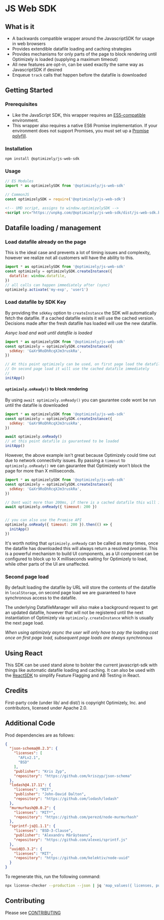 # JS Web SDK

## What is it

- A backwards compatible wrapper around the JavascriptSDK for usage in web browsers
- Provides extendible datafile loading and caching strategies
- Provides mechanisms for only parts of the page to block rendering until Optimizely is loaded (supplying a maximum timeout)
- All new features are opt-in, can be used exactly the same way as JavascriptSDK if desired
- Enqueue `track` calls that happen before the datafile is downloaded

## Getting Started

### Prerequisites
- Like the JavaScript SDK, this wrapper requires an [ES5-compatible](https://caniuse.com/#feat=es5) environment.
- This wrapper also requires a native ES6 Promise implementation. If your environment does not support Promises, you must set up a [Promise polyfill](https://github.com/stefanpenner/es6-promise).

### Installation
```
npm install @optimizely/js-web-sdk
```

### Usage
```js
// ES Modules
import * as optimizelySDK from '@optimizely/js-web-sdk'

// CommonJS
const optimizelySDK = require('@optimizely/js-web-sdk')
```

```html
<!-- UMD script, assigns to window.optimizelySDK -->
<script src="https://unpkg.com/@optimizely/js-web-sdk/dist/js-web-sdk.browser.umd.min.js"></script>
```

## Datafile loading / management

### Load datafile already on the page

This is the ideal case and prevents a lot of timing issues and complexity, however we realize not all customers will have the ability to this.

```js
import * as optimizelySDK from '@optimizely/js-web-sdk'
const optimizely = optimizelySDK.createInstance({
  datafile: window.datafile,
})
// all calls can happen immediately after (sync)
optimizely.activate('my-exp', 'user1')
```

### Load datafile by SDK Key

By providing the `sdkKey` option to `createInstance` the SDK will automatically fetch the datafile.  If a cached datafile exists it will use the cached version.  Decisions made after the fresh datafile has loaded will use the new datafile.

_Asnyc load and wait until datafile is loaded_

```js
import * as optimizelySDK from '@optimizely/js-web-sdk'
const optimizely = optimizelySDK.createInstance({
  sdkKey: 'GaXr9RoDhRcqXJm3ruskRa',
})

// At this point optimizely can be used, on first page load the datafile will not be fetched and methods will no-op
// On second page load it will use the cached datafile immediately
//
initApp()
```

#### `optimizely.onReady()` to block rendering

By using `await optimizely.onReady()` you can gaurantee code wont be run until the datafile is downloaded

```js
import * as optimizelySDK from '@optimizely/js-web-sdk'
const optimizely = optimizelySDK.createInstance({
  sdkKey: 'GaXr9RoDhRcqXJm3ruskRa',
})

await optimizely.onReady()
// at this point datafile is gauranteed to be loaded
initApp()
```

However, the above example isn't great because Optimizely could time out due to network connectivity issues.  By passing a `timeout` to `optimizely.onReady()` we can gaurantee that Optimizely won't block the page for more than X milliseconds.

```js
import * as optimizelySDK from '@optimizely/js-web-sdk'
const optimizely = optimizelySDK.createInstance({
  sdkKey: 'GaXr9RoDhRcqXJm3ruskRa',
})

// Dont wait more than 200ms, if there is a cached datafile this will immediately resolve
await optimizely.onReady({ timeout: 200 })


// you can also use the Promise API
optimizely.onReady({ timeout: 200 }).then(() => {
  initApp()
})
```

It's worth noting that `optimizely.onReady` can be called as many times, once the datafile has downloaded this will always return a resolved promise.  This is a powerful mechanism to build UI components, as a UI component can be configured to block up to X milliseconds waiting for Optimizely to load, while other parts of the UI are unaffected.


### Second page load

By default loading the datafile by URL will store the contents of the datafile in `localStorage`, on second page load we are guaranteed to have synchronous access to the datafile.

The underlying DatafileManager will also make a background request to get an updated datafile, however that will not be registered until the next instantiation of Optimizely via `optimizely.createInstance` which is usually the next page load.

_When using optimizely async the user will only have to pay the loading cost once on first page load, subsequent page loads are always synchronous_

## Using React

This SDK can be used stand alone to bolster the current javascript-sdk with things like automatic datafile loading and caching.  It can also be used with the [ReactSDK](../react-sdk) to simplify Feature Flagging and AB Testing in React.

## Credits

First-party code (under lib/ and dist/) is copyright Optimizely, Inc. and contributors, licensed under Apache 2.0.

## Additional Code
Prod dependencies are as follows:

```json
{
  "json-schema@0.2.3": {
    "licenses": [
      "AFLv2.1",
      "BSD"
    ],
    "publisher": "Kris Zyp",
    "repository": "https://github.com/kriszyp/json-schema"
  },
  "lodash@4.17.11": {
    "licenses": "MIT",
    "publisher": "John-David Dalton",
    "repository": "https://github.com/lodash/lodash"
  },
  "murmurhash@0.0.2": {
    "licenses": "MIT*",
    "repository": "https://github.com/perezd/node-murmurhash"
  },
  "sprintf-js@1.1.1": {
    "licenses": "BSD-3-Clause",
    "publisher": "Alexandru Mărășteanu",
    "repository": "https://github.com/alexei/sprintf.js"
  },
  "uuid@3.3.2": {
    "licenses": "MIT",
    "repository": "https://github.com/kelektiv/node-uuid"
  }
}
```

To regenerate this, run the following command:

```sh
npx license-checker --production --json | jq 'map_values({ licenses, publisher, repository }) | del(.[][] | nulls)'
```

## Contributing

Please see [CONTRIBUTING](../../CONTRIBUTING.md)

